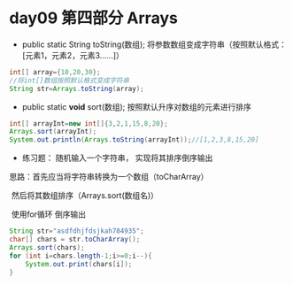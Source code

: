 # day09 第四部分  Arrays

* public static String toString(数组);  将参数数组变成字符串（按照默认格式：[元素1，元素2，元素3......]）

```java
int[] array={10,20,30};
//将int[]数组按照默认格式变成字符串
String str=Arrays.toString(array);
```

* public static **void** sort(数组);  按照默认升序对数组的元素进行排序

```java
int[] arrayInt=new int[]{3,2,1,15,8,20};
Arrays.sort(arrayInt);
System.out.println(Arrays.toString(arrayInt));//[1,2,3,8,15,20]
```

* 练习题：  随机输入一个字符串，   实现将其排序倒序输出

思路：首先应当将字符串转换为一个数组（toCharArray）

​            然后将其数组排序（Arrays.sort(数组名)）

​			使用for循环 倒序输出

```java
String str="asdfdhjfdsjkah784935";
char[] chars = str.toCharArray();
Arrays.sort(chars);
for (int i=chars.length-1;i>=0;i--){
    System.out.print(chars[i]);
}
```

